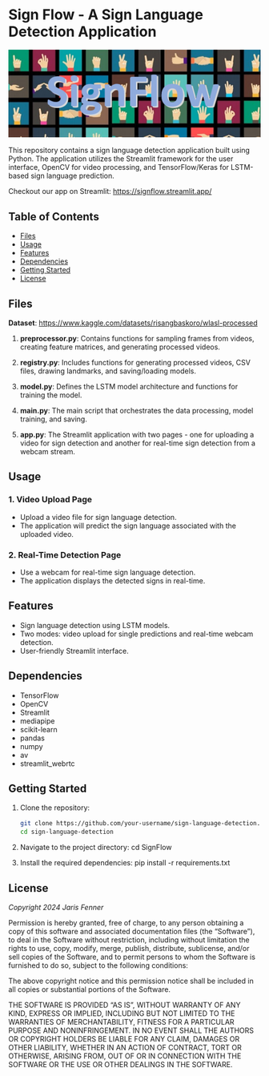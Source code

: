 # Sign Flow - A Sign Language Detection Application

![SignFlow Logo](frontend/SignFlowLogo.jpg)

This repository contains a sign language detection application built using Python. The application utilizes the Streamlit framework for the user interface, OpenCV for video processing, and TensorFlow/Keras for LSTM-based sign language prediction.

Checkout our app on Streamlit:
https://signflow.streamlit.app/

## Table of Contents
- [Files](#files)
- [Usage](#usage)
- [Features](#features)
- [Dependencies](#dependencies)
- [Getting Started](#getting-started)
- [License](#license)

## Files

**Dataset**: https://www.kaggle.com/datasets/risangbaskoro/wlasl-processed

1. **preprocessor.py**: 
   Contains functions for sampling frames from videos, creating feature matrices, and generating processed videos.

2. **registry.py**: 
   Includes functions for generating processed videos, CSV files, drawing landmarks, and saving/loading models.

3. **model.py**: 
   Defines the LSTM model architecture and functions for training the model.

4. **main.py**: 
   The main script that orchestrates the data processing, model training, and saving.

5. **app.py**: 
   The Streamlit application with two pages - one for uploading a video for sign detection and another for real-time sign detection from a webcam stream.

## Usage

### 1. Video Upload Page

- Upload a video file for sign language detection.
- The application will predict the sign language associated with the uploaded video.

### 2. Real-Time Detection Page

- Use a webcam for real-time sign language detection.
- The application displays the detected signs in real-time.

## Features

- Sign language detection using LSTM models.
- Two modes: video upload for single predictions and real-time webcam detection.
- User-friendly Streamlit interface.

## Dependencies

- TensorFlow
- OpenCV
- Streamlit
- mediapipe
- scikit-learn
- pandas
- numpy
- av
- streamlit_webrtc

## Getting Started

1. Clone the repository:

   ```bash
   git clone https://github.com/your-username/sign-language-detection.git
   cd sign-language-detection

2. Navigate to the project directory:
   cd SignFlow

3. Install the required dependencies:
   pip install -r requirements.txt

## License
*Copyright 2024 Jaris Fenner*

Permission is hereby granted, free of charge, to any person obtaining a copy of this software and associated documentation files (the “Software”), to deal in the Software without restriction, including without limitation the rights to use, copy, modify, merge, publish, distribute, sublicense, and/or sell copies of the Software, and to permit persons to whom the Software is furnished to do so, subject to the following conditions:

The above copyright notice and this permission notice shall be included in all copies or substantial portions of the Software.

THE SOFTWARE IS PROVIDED “AS IS”, WITHOUT WARRANTY OF ANY KIND, EXPRESS OR IMPLIED, INCLUDING BUT NOT LIMITED TO THE WARRANTIES OF MERCHANTABILITY, FITNESS FOR A PARTICULAR PURPOSE AND NONINFRINGEMENT. IN NO EVENT SHALL THE AUTHORS OR COPYRIGHT HOLDERS BE LIABLE FOR ANY CLAIM, DAMAGES OR OTHER LIABILITY, WHETHER IN AN ACTION OF CONTRACT, TORT OR OTHERWISE, ARISING FROM, OUT OF OR IN CONNECTION WITH THE SOFTWARE OR THE USE OR OTHER DEALINGS IN THE SOFTWARE.

